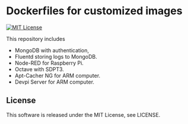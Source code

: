 Dockerfiles for customized images
===================================
[![MIT License](http://img.shields.io/badge/license-MIT-blue.svg?style=flat)](LICENSE)

This repository includes
  - MongoDB with authentication,
  - Fluentd storing logs to MongoDB.
  - Node-RED for Raspberry Pi.
  - Octave with SDPT3.
  - Apt-Cacher NG for ARM computer.
  - Devpi Server for ARM computer.

License
--------
This software is released under the MIT License, see LICENSE.
